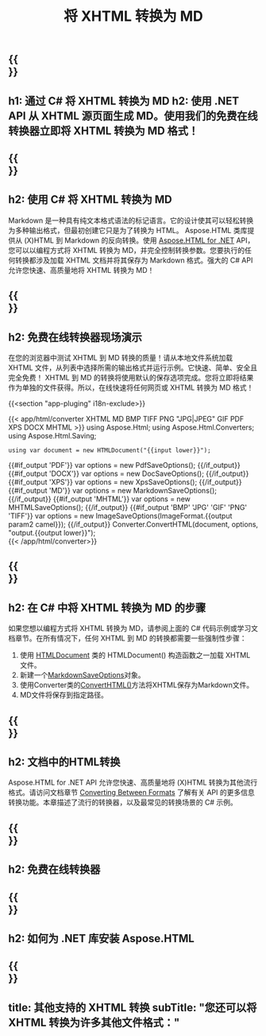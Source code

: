 ﻿---
translation: true
template: /templates/_template-conversion-child.md
title: 将 XHTML 转换为 MD
description: 在 C# 中将 XHTML 转换为 MD。在 ASP.NET 或任何 .NET 应用程序中轻松使用转换器 API。免费试用在线 XHTML 到 MD 转换器！
url: /net/conversion/xhtml-to-md/
family: html
platformtag: net
feature: conversion
informat: XHTML
outformat: MD
otherformats: PDF XPS DOCX GIF JPEG PNG TIFF BMP HTML MHTML
howto: howtoXhtml
---

{{<section banner>}}
---
h1: 通过 C# 将 XHTML 转换为 MD
h2: 使用 .NET API 从 XHTML 源页面生成 MD。使用我们的免费在线转换器立即将 XHTML 转换为 MD 格式！
---

{{<section overview>}}
---
h2: 使用 C# 将 XHTML 转换为 MD
---

Markdown 是一种具有纯文本格式语法的标记语言。它的设计使其可以轻松转换为多种输出格式，但最初创建它只是为了转换为 HTML。 Aspose.HTML 类库提供从 (X)HTML 到 Markdown 的反向转换。使用 [Aspose.HTML for .NET](https://products.aspose.com/html/net/) API，您可以以编程方式将 XHTML 转换为 MD，并完全控制转换参数。您要执行的任何转换都涉及加载 XHTML 文档并将其保存为 Markdown 格式。强大的 C# API 允许您快速、高质量地将 XHTML 转换为 MD！

{{<section demos>}}
---
h2: 免费在线转换器现场演示
---

在您的浏览器中测试 XHTML 到 MD 转换的质量！请从本地文件系统加载 XHTML 文件，从列表中选择所需的输出格式并运行示例。它快速、简单、安全且完全免费！ XHTML 到 MD 的转换将使用默认的保存选项完成。您将立即将结果作为单独的文件获得。所以，在线快速将任何网页或 XHTML 转换为 MD 格式！

{{<section "app-pluging" i18n-exclude>}}

{{< app/html/converter XHTML MD BMP TIFF PNG "JPG|JPEG" GIF PDF XPS DOCX MHTML >}}
using Aspose.Html;
using Aspose.Html.Converters;
using Aspose.Html.Saving;

    using var document = new HTMLDocument("{{input lower}}");
{{#if_output 'PDF'}}
    var options = new PdfSaveOptions();
{{/if_output}}
{{#if_output 'DOCX'}}
    var options = new DocSaveOptions();
{{/if_output}}
{{#if_output 'XPS'}}
    var options = new XpsSaveOptions();
{{/if_output}}
{{#if_output 'MD'}}
    var options = new MarkdownSaveOptions();
{{/if_output}}
{{#if_output 'MHTML'}}
    var options = new MHTMLSaveOptions();
{{/if_output}}
{{#if_output 'BMP' 'JPG' 'GIF' 'PNG' 'TIFF'}}
    var options = new ImageSaveOptions(ImageFormat.{{output param2 camel}});
{{/if_output}}
    Converter.ConvertHTML(document, options, "output.{{output lower}}");   
{{< /app/html/converter>}} 


{{<section steps>}}
---
h2: 在 C# 中将 XHTML 转换为 MD 的步骤
---

如果您想以编程方式将 XHTML 转换为 MD，请参阅上面的 C# 代码示例或学习文档章节。在所有情况下，任何 XHTML 到 MD 的转换都需要一些强制性步骤：

1. 使用 [HTMLDocument](https://reference.aspose.com/html/net/aspose.html/htmldocument/) 类的 HTMLDocument() 构造函数之一加载 XHTML 文件。
1. 新建一个[MarkdownSaveOptions](https://reference.aspose.com/html/net/aspose.html.saving/markdownsaveoptions/)对象。
1. 使用Converter类的[ConvertHTML()](https://reference.aspose.com/html/net/aspose.html.converters/converter/converthtml/)方法将XHTML保存为Markdown文件。
1. MD文件将保存到指定路径。

{{<section documentation>}}
---
h2: 文档中的HTML转换
---

Aspose.HTML for .NET API 允许您快速、高质量地将 (X)HTML 转换为其他流行格式。请访问文档章节 <a href="https://docs.aspose.com/html/net/converting-between-formats/" target="_blank">Converting Between Formats</a> 了解有关 API 的更多信息转换功能。本章描述了流行的转换器，以及最常见的转换场景的 C# 示例。

{{<section online-converters>}}
---
h2: 免费在线转换器
---

{{<section get-started>}}
---
h2: 如何为 .NET 库安装 Aspose.HTML
---

{{<section other-conversions>}}
---
title: 其他支持的 XHTML 转换
subTitle: "您还可以将 XHTML 转换为许多其他文件格式："
---